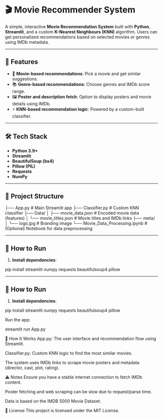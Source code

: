 # 🎬 Movie Recommender System

A simple, interactive **Movie Recommendation System** built with **Python**, **Streamlit**, and a custom **K-Nearest Neighbours (KNN)** algorithm. Users can get personalized recommendations based on selected movies or genres using IMDb metadata.

---

## 📌 Features

- 🎥 **Movie-based recommendations**: Pick a movie and get similar suggestions.
- 📚 **Genre-based recommendations**: Choose genres and IMDb score range.
- 🖼️ **Poster and description fetch**: Option to display posters and movie details using IMDb.
- ⚡ **KNN-based recommendation logic**: Powered by a custom-built classifier.

---

## 🛠️ Tech Stack

- **Python 3.9+**
- **Streamlit**
- **BeautifulSoup (bs4)**
- **Pillow (PIL)**
- **Requests**
- **NumPy**

---

## 📁 Project Structure

├── App.py # Main Streamlit app
├── Classifier.py # Custom KNN classifier
├── Data/
│ ├── movie_data.json # Encoded movie data (features)
│ └── movie_titles.json # Movie titles and IMDb links
├── meta/
│ └── logo.jpg # Branding image
└── Movie_Data_Processing.ipynb # (Optional) Notebook for data preprocessing

---

## 🚀 How to Run

1. **Install dependencies**:


pip install streamlit numpy requests beautifulsoup4 pillow


---

## 🚀 How to Run

1. **Install dependencies**:


pip install streamlit numpy requests beautifulsoup4 pillow

Run the app:



streamlit run App.py


🧠 How It Works
App.py: The user interface and recommendation flow using Streamlit.


Classifier.py: Custom KNN logic to find the most similar movies.


The system uses IMDb links to scrape movie posters and metadata (director, cast, plot, rating).




⚠️ Notes
Ensure you have a stable internet connection to fetch IMDb content.


Poster fetching and web scraping can be slow due to request/parse time.


Data is based on the IMDB 5000 Movie Dataset.



📄 License
This project is licensed under the MIT License.

